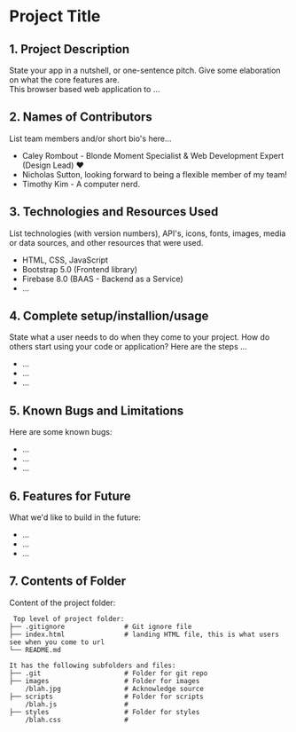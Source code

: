 # Project Title

## 1. Project Description

State your app in a nutshell, or one-sentence pitch. Give some elaboration on what the core features are.  
This browser based web application to ... 

## 2. Names of Contributors

List team members and/or short bio's here...

* Caley Rombout - Blonde Moment Specialist & Web Development Expert (Design Lead) ♥
* Nicholas Sutton, looking forward to being a flexible member of my team!
* Timothy Kim - A computer nerd.

## 3. Technologies and Resources Used

List technologies (with version numbers), API's, icons, fonts, images, media or data sources, and other resources that
were used.

* HTML, CSS, JavaScript
* Bootstrap 5.0 (Frontend library)
* Firebase 8.0 (BAAS - Backend as a Service)
* ...

## 4. Complete setup/installion/usage

State what a user needs to do when they come to your project. How do others start using your code or application?
Here are the steps ...

* ...
* ...
* ...

## 5. Known Bugs and Limitations

Here are some known bugs:

* ...
* ...
* ...

## 6. Features for Future

What we'd like to build in the future:

* ...
* ...
* ...

## 7. Contents of Folder

Content of the project folder:

```
 Top level of project folder: 
├── .gitignore               # Git ignore file
├── index.html               # landing HTML file, this is what users see when you come to url
└── README.md

It has the following subfolders and files:
├── .git                     # Folder for git repo
├── images                   # Folder for images
    /blah.jpg                # Acknowledge source
├── scripts                  # Folder for scripts
    /blah.js                 # 
├── styles                   # Folder for styles
    /blah.css                # 



```


